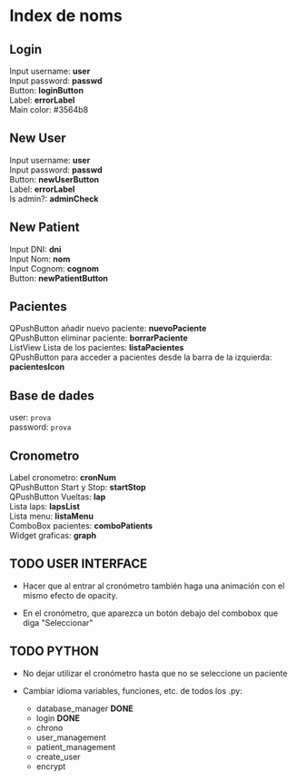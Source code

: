 # Index de noms

## Login

Input username: **user** \
Input password: **passwd** \
Button: **loginButton** \
Label: **errorLabel** \
Main color: #3564b8

## New User

Input username: **user** \
Input password: **passwd** \
Button: **newUserButton** \
Label: **errorLabel** \
Is admin?: **adminCheck**

## New Patient

Input DNI: **dni** \
Input Nom: **nom** \
Input Cognom: **cognom** \
Button: **newPatientButton**

## Pacientes

QPushButton añadir nuevo paciente: **nuevoPaciente** \
QPushButton eliminar paciente: **borrarPaciente** \
ListView Lista de los pacientes: **listaPacientes** \
QPushButton para acceder a pacientes desde la barra de la izquierda: **pacientesIcon**

## Base de dades

user: `prova` \
password: `prova`

## Cronometro

Label cronometro: **cronNum** \
QPushButton Start y Stop: **startStop** \
QPushButton Vueltas: **lap** \
Lista laps: **lapsList** \
Lista menu: **listaMenu** \
ComboBox pacientes: **comboPatients** \
Widget graficas: **graph**

## TODO USER INTERFACE

- Hacer que al entrar al cronómetro también haga una animación con el mismo efecto de opacity.

- En el cronómetro, que aparezca un botón debajo del combobox que diga "Seleccionar"

## TODO PYTHON

- No dejar utilizar el cronómetro hasta que no se seleccione un paciente

- Cambiar idioma variables, funciones, etc. de todos los .py:
  - database_manager **DONE**
  - login **DONE**
  - chrono
  - user_management
  - patient_management
  - create_user
  - encrypt
  
